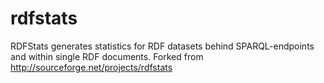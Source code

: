 rdfstats
========

RDFStats generates statistics for RDF datasets behind SPARQL-endpoints and within single RDF documents. Forked from http://sourceforge.net/projects/rdfstats
